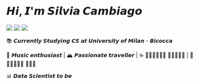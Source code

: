 
# 𝙃𝙞, 𝙄'𝙢 𝙎𝙞𝙡𝙫𝙞𝙖 𝘾𝙖𝙢𝙗𝙞𝙖𝙜𝙤

[![](https://img.shields.io/badge/-@silviacambiagoo-%23001116?style=flat-square&logo=instagram&logoColor=ffffff)](https://www.instagram.com/silviacambiagoo/)
[![](https://img.shields.io/badge/-@silviacambiago-%23001116?style=flat-square&logo=github)](https://github.com/silviacambiago)
[![](https://img.shields.io/badge/-@silviacambiago-%23001116?style=flat-square&logo=linkedin)](https://www.linkedin.com/in/silvia-cambiago/)

📚 𝘾𝙪𝙧𝙧𝙚𝙣𝙩𝙡𝙮 𝙎𝙩𝙪𝙙𝙮𝙞𝙣𝙜 𝘾𝙎 𝙖𝙩 𝙐𝙣𝙞𝙫𝙚𝙧𝙨𝙞𝙩𝙮 𝙤𝙛 𝙈𝙞𝙡𝙖𝙣 - 𝘽𝙞𝙘𝙤𝙘𝙘𝙖

🎵 𝙈𝙪𝙨𝙞𝙘 𝙚𝙣𝙩𝙝𝙪𝙨𝙞𝙖𝙨𝙩 | 🏔️ 𝙋𝙖𝙨𝙨𝙞𝙤𝙣𝙖𝙩𝙚 𝙩𝙧𝙖𝙫𝙚𝙡𝙡𝙚𝙧 | ☕️ 𝘾𝙤𝙛𝙛𝙚𝙚 𝙡𝙤𝙫𝙚𝙧 |  𝘼𝙥𝙥𝙡𝙚 𝙛𝙖𝙣

📊 𝘿𝙖𝙩𝙖 𝙎𝙘𝙞𝙚𝙣𝙩𝙞𝙨𝙩 𝙩𝙤 𝙗𝙚


